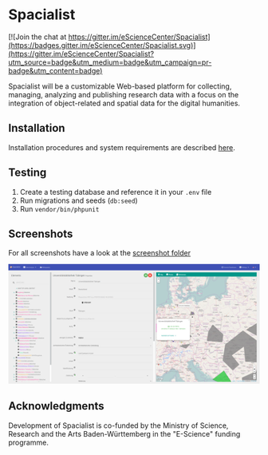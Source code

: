 # Spacialist

[![Join the chat at https://gitter.im/eScienceCenter/Spacialist](https://badges.gitter.im/eScienceCenter/Spacialist.svg)](https://gitter.im/eScienceCenter/Spacialist?utm_source=badge&utm_medium=badge&utm_campaign=pr-badge&utm_content=badge)

Spacialist will be a customizable Web-based platform for collecting, managing, analyzing and publishing research data with a focus on the integration of object-related and spatial data for the digital humanities.

## Installation
Installation procedures and system requirements are described [here](INSTALL.md).

## Testing
1. Create a testing database and reference it in your `.env` file
2. Run migrations and seeds (`db:seed`)
3. Run `vendor/bin/phpunit`

## Screenshots

For all screenshots have a look at the [screenshot folder][scr_folder]

![scr_start]

## Acknowledgments

Development of Spacialist is co-funded by the Ministry of Science, Research and the Arts Baden-Württemberg in the "E-Science" funding programme.

[scr_start]: screenshots/selected_element.png "Spacialist Main Screen"
[scr_folder]: screenshots/
